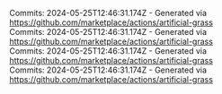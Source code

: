 Commits: 2024-05-25T12:46:31.174Z - Generated via https://github.com/marketplace/actions/artificial-grass
<br>
Commits: 2024-05-25T12:46:31.174Z - Generated via https://github.com/marketplace/actions/artificial-grass
<br>
Commits: 2024-05-25T12:46:31.174Z - Generated via https://github.com/marketplace/actions/artificial-grass
<br>
Commits: 2024-05-25T12:46:31.174Z - Generated via https://github.com/marketplace/actions/artificial-grass
<br>
